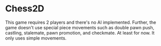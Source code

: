 # Chess2D
This game requires 2 players and there's no AI implemented. Further, the game doesn't use special piece movements such as double pawn push, castling, stalemate, pawn promotion, and checkmate. At least for now. It only uses simple movements.
